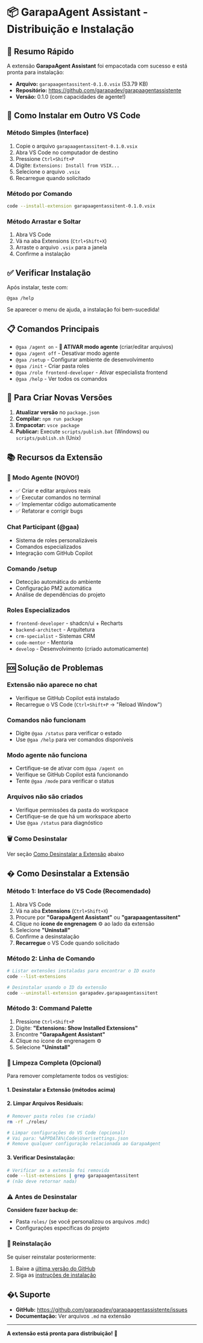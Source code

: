 # 📦 GarapaAgent Assistant - Distribuição e Instalação

## 🎯 Resumo Rápido

A extensão **GarapaAgent Assistant** foi empacotada com sucesso e está pronta para instalação:

- **Arquivo:** `garapaagentassitent-0.1.0.vsix` (53.79 KB)
- **Repositório:** https://github.com/garapadev/garapaagentassistente
- **Versão:** 0.1.0 (com capacidades de agente!)

## 🚀 Como Instalar em Outro VS Code

### **Método Simples (Interface)**
1. Copie o arquivo `garapaagentassitent-0.1.0.vsix`
2. Abra VS Code no computador de destino
3. Pressione `Ctrl+Shift+P`
4. Digite: `Extensions: Install from VSIX...`
5. Selecione o arquivo `.vsix`
6. Recarregue quando solicitado

### **Método por Comando**
```bash
code --install-extension garapaagentassitent-0.1.0.vsix
```

### **Método Arrastar e Soltar**
1. Abra VS Code
2. Vá na aba Extensions (`Ctrl+Shift+X`)
3. Arraste o arquivo `.vsix` para a janela
4. Confirme a instalação

## ✅ Verificar Instalação

Após instalar, teste com:
```
@gaa /help
```

Se aparecer o menu de ajuda, a instalação foi bem-sucedida!

## 📋 Comandos Principais

- `@gaa /agent on` - **🚀 ATIVAR modo agente** (criar/editar arquivos)
- `@gaa /agent off` - Desativar modo agente
- `@gaa /setup` - Configurar ambiente de desenvolvimento
- `@gaa /init` - Criar pasta roles
- `@gaa /role frontend-developer` - Ativar especialista frontend
- `@gaa /help` - Ver todos os comandos

## 🔄 Para Criar Novas Versões

1. **Atualizar versão** no `package.json`
2. **Compilar:** `npm run package`
3. **Empacotar:** `vsce package`
4. **Publicar:** Execute `scripts/publish.bat` (Windows) ou `scripts/publish.sh` (Unix)

## 📚 Recursos da Extensão

### **🤖 Modo Agente (NOVO!)**
- ✅ Criar e editar arquivos reais
- ✅ Executar comandos no terminal
- ✅ Implementar código automaticamente
- ✅ Refatorar e corrigir bugs

### **Chat Participant (@gaa)**
- Sistema de roles personalizáveis
- Comandos especializados
- Integração com GitHub Copilot

### **Comando /setup**
- Detecção automática do ambiente
- Configuração PM2 automática
- Análise de dependências do projeto

### **Roles Especializados**
- `frontend-developer` - shadcn/ui + Recharts
- `backend-architect` - Arquitetura
- `crm-specialist` - Sistemas CRM
- `code-mentor` - Mentoria
- `develop` - Desenvolvimento (criado automaticamente)

## 🆘 Solução de Problemas

### **Extensão não aparece no chat**
- Verifique se GitHub Copilot está instalado
- Recarregue o VS Code (`Ctrl+Shift+P` → "Reload Window")

### **Comandos não funcionam**
- Digite `@gaa /status` para verificar o estado
- Use `@gaa /help` para ver comandos disponíveis

### **Modo agente não funciona**
- Certifique-se de ativar com `@gaa /agent on`
- Verifique se GitHub Copilot está funcionando
- Tente `@gaa /mode` para verificar o status

### **Arquivos não são criados**
- Verifique permissões da pasta do workspace
- Certifique-se de que há um workspace aberto
- Use `@gaa /status` para diagnóstico

### **🗑️ Como Desinstalar**
Ver seção [Como Desinstalar a Extensão](#️-como-desinstalar-a-extensão) abaixo

## �️ Como Desinstalar a Extensão

### **Método 1: Interface do VS Code (Recomendado)**
1. Abra VS Code
2. Vá na aba **Extensions** (`Ctrl+Shift+X`)
3. Procure por **"GarapaAgent Assistant"** ou **"garapaagentassitent"**
4. Clique no **ícone de engrenagem** ⚙️ ao lado da extensão
5. Selecione **"Uninstall"**
6. Confirme a desinstalação
7. **Recarregue** o VS Code quando solicitado

### **Método 2: Linha de Comando**
```bash
# Listar extensões instaladas para encontrar o ID exato
code --list-extensions

# Desinstalar usando o ID da extensão
code --uninstall-extension garapadev.garapaagentassitent
```

### **Método 3: Command Palette**
1. Pressione `Ctrl+Shift+P`
2. Digite: **"Extensions: Show Installed Extensions"**
3. Encontre **"GarapaAgent Assistant"**
4. Clique no ícone de engrenagem ⚙️
5. Selecione **"Uninstall"**

### **🧹 Limpeza Completa (Opcional)**

Para remover completamente todos os vestígios:

#### **1. Desinstalar a Extensão** (métodos acima)

#### **2. Limpar Arquivos Residuais:**
```bash
# Remover pasta roles (se criada)
rm -rf ./roles/

# Limpar configurações do VS Code (opcional)
# Vai para: %APPDATA%\Code\User\settings.json
# Remove qualquer configuração relacionada ao GarapaAgent
```

#### **3. Verificar Desinstalação:**
```bash
# Verificar se a extensão foi removida
code --list-extensions | grep garapaagentassitent
# (não deve retornar nada)
```

### **⚠️ Antes de Desinstalar**

**Considere fazer backup de:**
- Pasta `roles/` (se você personalizou os arquivos .mdc)
- Configurações específicas do projeto

### **🔄 Reinstalação**

Se quiser reinstalar posteriormente:
1. Baixe a [última versão do GitHub](https://github.com/garapadev/garapaagentassistente/releases)
2. Siga as [instruções de instalação](#-como-instalar-em-outro-vs-code)

## �📞 Suporte

- **GitHub:** https://github.com/garapadev/garapaagentassistente/issues
- **Documentação:** Ver arquivos `.md` na extensão

---

**A extensão está pronta para distribuição! 🎉**
